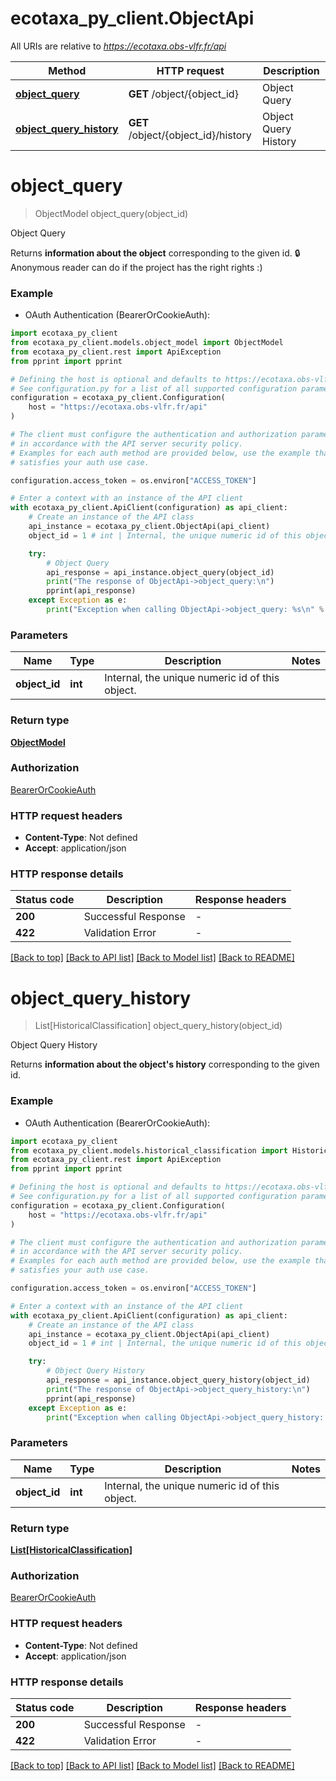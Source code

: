 # ecotaxa_py_client.ObjectApi

All URIs are relative to *https://ecotaxa.obs-vlfr.fr/api*

Method | HTTP request | Description
------------- | ------------- | -------------
[**object_query**](ObjectApi.md#object_query) | **GET** /object/{object_id} | Object Query
[**object_query_history**](ObjectApi.md#object_query_history) | **GET** /object/{object_id}/history | Object Query History


# **object_query**
> ObjectModel object_query(object_id)

Object Query

Returns **information about the object** corresponding to the given id.  🔒 Anonymous reader can do if the project has the right rights :)

### Example

* OAuth Authentication (BearerOrCookieAuth):

```python
import ecotaxa_py_client
from ecotaxa_py_client.models.object_model import ObjectModel
from ecotaxa_py_client.rest import ApiException
from pprint import pprint

# Defining the host is optional and defaults to https://ecotaxa.obs-vlfr.fr/api
# See configuration.py for a list of all supported configuration parameters.
configuration = ecotaxa_py_client.Configuration(
    host = "https://ecotaxa.obs-vlfr.fr/api"
)

# The client must configure the authentication and authorization parameters
# in accordance with the API server security policy.
# Examples for each auth method are provided below, use the example that
# satisfies your auth use case.

configuration.access_token = os.environ["ACCESS_TOKEN"]

# Enter a context with an instance of the API client
with ecotaxa_py_client.ApiClient(configuration) as api_client:
    # Create an instance of the API class
    api_instance = ecotaxa_py_client.ObjectApi(api_client)
    object_id = 1 # int | Internal, the unique numeric id of this object.

    try:
        # Object Query
        api_response = api_instance.object_query(object_id)
        print("The response of ObjectApi->object_query:\n")
        pprint(api_response)
    except Exception as e:
        print("Exception when calling ObjectApi->object_query: %s\n" % e)
```



### Parameters


Name | Type | Description  | Notes
------------- | ------------- | ------------- | -------------
 **object_id** | **int**| Internal, the unique numeric id of this object. | 

### Return type

[**ObjectModel**](ObjectModel.md)

### Authorization

[BearerOrCookieAuth](../README.md#BearerOrCookieAuth)

### HTTP request headers

 - **Content-Type**: Not defined
 - **Accept**: application/json

### HTTP response details

| Status code | Description | Response headers |
|-------------|-------------|------------------|
**200** | Successful Response |  -  |
**422** | Validation Error |  -  |

[[Back to top]](#) [[Back to API list]](../README.md#documentation-for-api-endpoints) [[Back to Model list]](../README.md#documentation-for-models) [[Back to README]](../README.md)

# **object_query_history**
> List[HistoricalClassification] object_query_history(object_id)

Object Query History

Returns **information about the object's history** corresponding to the given id.

### Example

* OAuth Authentication (BearerOrCookieAuth):

```python
import ecotaxa_py_client
from ecotaxa_py_client.models.historical_classification import HistoricalClassification
from ecotaxa_py_client.rest import ApiException
from pprint import pprint

# Defining the host is optional and defaults to https://ecotaxa.obs-vlfr.fr/api
# See configuration.py for a list of all supported configuration parameters.
configuration = ecotaxa_py_client.Configuration(
    host = "https://ecotaxa.obs-vlfr.fr/api"
)

# The client must configure the authentication and authorization parameters
# in accordance with the API server security policy.
# Examples for each auth method are provided below, use the example that
# satisfies your auth use case.

configuration.access_token = os.environ["ACCESS_TOKEN"]

# Enter a context with an instance of the API client
with ecotaxa_py_client.ApiClient(configuration) as api_client:
    # Create an instance of the API class
    api_instance = ecotaxa_py_client.ObjectApi(api_client)
    object_id = 1 # int | Internal, the unique numeric id of this object.

    try:
        # Object Query History
        api_response = api_instance.object_query_history(object_id)
        print("The response of ObjectApi->object_query_history:\n")
        pprint(api_response)
    except Exception as e:
        print("Exception when calling ObjectApi->object_query_history: %s\n" % e)
```



### Parameters


Name | Type | Description  | Notes
------------- | ------------- | ------------- | -------------
 **object_id** | **int**| Internal, the unique numeric id of this object. | 

### Return type

[**List[HistoricalClassification]**](HistoricalClassification.md)

### Authorization

[BearerOrCookieAuth](../README.md#BearerOrCookieAuth)

### HTTP request headers

 - **Content-Type**: Not defined
 - **Accept**: application/json

### HTTP response details

| Status code | Description | Response headers |
|-------------|-------------|------------------|
**200** | Successful Response |  -  |
**422** | Validation Error |  -  |

[[Back to top]](#) [[Back to API list]](../README.md#documentation-for-api-endpoints) [[Back to Model list]](../README.md#documentation-for-models) [[Back to README]](../README.md)

